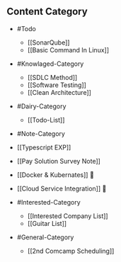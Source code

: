 ## Content Category

- #Todo
	- [[SonarQube]]
	- [[Basic Command In Linux]]

- #Knowlaged-Category
	- [[SDLC Method]]
	- [[Software Testing]]
	- [[Clean Architecture]]

- #Dairy-Category
	- [[Todo-List]]

- #Note-Category
- [[Typescript EXP]]
- [[Pay Solution Survey Note]]
- [[Docker & Kubernates]] 🔴
- [[Cloud Service Integration]] 🔴

- #Interested-Category
	- [[Interested Company List]]
	- [[Guitar List]]

- #General-Category
	- [[2nd Comcamp Scheduling]]  